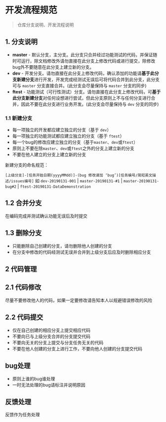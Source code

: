 # 开发流程规范

> 仓库分支说明、开发流程说明

## 1. 分支说明

* **master** - 默认分支，主分支。此分支只合并经过功能测试的代码，并保证随时可运行，除文档修改外请勿直接在此分支上修改代码或进行提交，除修改bug外不要随意在此分支上建立新的分支。
* **dev** - 开发分支。请勿直接在此分支上修改代码，确认添加的功能请**基于此分支新建分支**进行开发，开发完成经测试无误后可将代码合并到此分支，此分支可与 `master` 分支直接合并。(此分支会尽量保持与 `master` 分支的同步)
* **ftest** - 功能测试（可行性测试）分支。请勿直接在此分支上修改代码，可**基于此分支新建分支**对任何设想进行尝试，但此分支原则上不与任何分支进行合并，因此不要在此分支进行业务开发。(此分支会尽量保持与 `dev` 分支的同步)

### 1.1 新建分支

* 每一项独立的开发都应建立独立的分支（基于 `dev`）
* 每一项独立的功能测试都应建立独立的分支（基于 `ftest`）
* 每一个bug的修改应建立独立的分支（基于`master`、`dev`或`ftest`）
* 原则上不要在除`master`、`dev`或`ftest`之外的分支上建立新的分支
* 不要在他人建立的分支上建立新的分支

新建分支的命名规范：

`[上级分支]-[任务开始日期(yyyyMMdd)]-(bug 修改请加 ‘bug’)[任务编号/简短英文描述/issues编号]` 如 `dev-20190131-001` | `master-20190131-#1` | `master-20190131-bug#2` | `ftest-20190131-DataDemonstration`

## 1.2 合并分支

在编码完成并测试确认功能无误后及时提交

## 1.3 删除分支

* 只能删除自己创建的分支，请勿删除他人创建的分支
* 在分支中修改的代码经测试无误并合并到上级分支后应及时删除相应分支

## 2 代码管理

## 2.1 代码修改

尽量不要修改他人的代码，如果一定要修改请告知本人以规避错误修改的风险

## 2.2 代码提交

* 仅在自己创建的相应分支上提交相应代码
* 不要向已与上级分支合并的分支提交代码
* 不要向无关的分支上提交与分支任务无关的代码
* 不要在他人创建的分支上进行工作，不要向他人创建的分支提交代码

## bug处理

* 原则上谁的bug谁处理
* 一时无法处理的bug请标注并说明原因


## 反馈处理

反馈作为任务处理